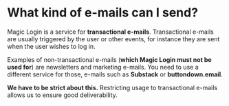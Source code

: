 # What kind of e-mails can I send?

Magic Login is a service for **transactional e-mails**. Transactional e-mails are usually triggered by the user or other events, for instance they are sent when the user wishes to log in. 

Examples of non-transactional e-mails \(**which Magic Login must not be used for**\) are newsletters and marketing e-mails. You need to use a different service for those, e-mails such as **Substack** or **buttondown.email**.

**We have to be strict about this.** Restricting usage to transactional e-mails allows us to ensure good deliverability.





